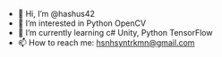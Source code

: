 - 👋 Hi, I’m @hashus42
- 👀 I’m interested in Python OpenCV
- 🌱 I’m currently learning c# Unity, Python TensorFlow
- 📫 How to reach me: hsnhsyntrkmn@gmail.com

<!---
hashus42/hashus42 is a ✨ special ✨ repository because its `README.md` (this file) appears on your GitHub profile.
You can click the Preview link to take a look at your changes.
--->
